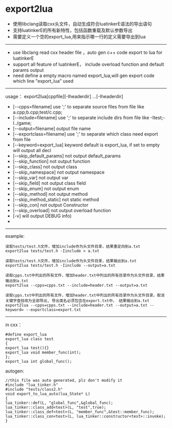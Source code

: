 # export2lua

* 使用libclang读取cxx头文件，自动生成符合luatinkerE语法的导出语句  
* 支持luatinkerE的所有新特性，包括函数重载及默认参数导出
* 需要定义一个空的export_lua,用来指示哪一行的定义需要导出到lua

***

* use libclang read cxx header file ，auto gen c++ code export to lua for luatinkerE  
* support all feature of luatinkerE， include overload function and default params output
* need define a empty macro named export_lua,will gen export code which line "export_lua" used 

***

usage： 
export2lua[cppfile][-Iheaderdir] ...[-Iheaderdir]
* [--cpps=filename]		use ';' to separate source files from file like a.cpp;b.cpp;test/c.cpp;
* [--include=filename]		use ';' to separate include dirs from file like -Itest;-I../game;
* [--output=filename]		output file name
* [--exportclass=filename]	use ';' to separate which class need export from file
* [--keyword=export_lua]		keyword default is export_lua, if set to empty will output all decl
* [--skip_default_params]		not output default_params
* [--skip_function]		not output function
* [--skip_class]			not output class
* [--skip_namespace]		not output namespace
* [--skip_var]			not output var
* [--skip_field]			not output class field
* [--skip_enum]			not output enum
* [--skip_method]			not output method
* [--skip_method_static]		not static method
* [--skip_con]			not output Constructor
* [--skip_overload]		not output overload function
* [-v]				will output DEBUG info)   
* 

***

example:
```
读取tests/test.h文件，增加include作为头文件目录，结果重定向到a.txt
export2lua tests/test.h -Iinclude > a.txt
```
```
读取tests/test.h文件，增加include作为头文件目录，结果输出到a.txt
export2lua tests/test.h -Iinclude --output=a.txt
```
```
读取cpps.txt中列出的所有文件，增加header.txt中列出的所有目录作为头文件目录，结果输出到a.txt
export2lua --cpps=cpps.txt --include=header.txt --output=a.txt
```
```
读取cpps.txt中列出的所有文件，增加header.txt中列出的所有目录作为头文件目录，取消关键字查找改为全部导出, 导出类名必须包含在export.txt中， 结果输出到a.txt
export2lua --cpps=cpps.txt --include=header.txt --output=a.txt --keyword= --exportclass=export.txt
```





***
in cxx：  
```
#define export_lua  
export_lua class test    
{   
export_lua test(){}  
export_lua void member_func(int);  
};  
export_lua int global_func();  
```
autogen:
```
//this file was auto generated, plz don't modify it
#include "lua_tinker.h"
#include "tests/class2.h"
void export_to_lua_auto(lua_State* L)
{ 
lua_tinker::def(L, "global_func",&global_func);
lua_tinker::class_add<test>(L, "test",true);
lua_tinker::class_def<test>(L, "member_func",&test::member_func); 
lua_tinker::class_con<test>(L, lua_tinker::constructor<test>::invoke);
}
```
